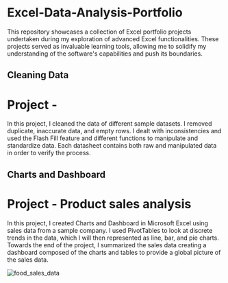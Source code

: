 # Excel-Data-Analysis-Portfolio
This repository showcases a collection of Excel portfolio projects undertaken during my exploration of advanced Excel functionalities. These projects served as invaluable learning tools, allowing me to solidify my understanding of the software's capabilities and push its boundaries.

## Cleaning Data

# Project - 

In this project, I cleaned the data of different sample datasets. I removed duplicate, inaccurate data, and empty rows. I dealt with inconsistencies and used the Flash Fill feature and different functions to manipulate and standardize data.
Each datasheet contains both raw and manipulated data in order to verify the process.

## Charts and Dashboard

# Project - Product sales analysis

In this project, I created Charts and Dashboard in Microsoft Excel using sales data from a sample company. 
I used PivotTables to look at discrete trends in the data, which I will then represented as line, bar, and pie charts. 
Towards the end of the project, I summarized the sales data creating a dashboard composed of the charts and tables to provide a global picture of the sales data.

![food_sales_data](https://github.com/user-attachments/assets/c3c91b75-f4c4-4215-bfd0-4c9bf1e0fe52)

